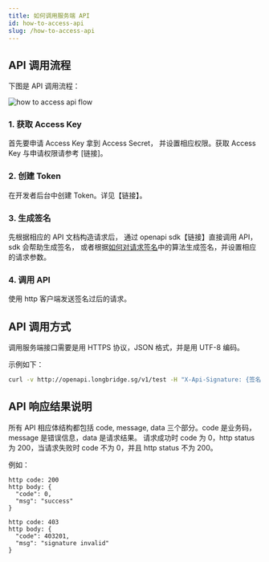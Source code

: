 ```yaml
---
title: 如何调用服务端 API 
id: how-to-access-api 
slug: /how-to-access-api
---
```


## API 调用流程

下图是 API 调用流程： 

![how to access api flow](https://pub.lbkrs.com/files/202204/KuqxBKUcPwUwXC6r/how-to-access-api-flow.png)

### 1. 获取 Access Key 

首先要申请 Access Key 拿到 Access Secret， 并设置相应权限。获取 Access Key 与申请权限请参考 [链接]。

### 2. 创建 Token 

在开发者后台中创建 Token。详见【链接】。

### 3. 生成签名 

先根据相应的 API 文档构造请求后， 通过 openapi sdk【链接】直接调用 API，sdk 会帮助生成签名， 或者根据[如何对请求签名](./access-token-and-signature.md)中的算法生成签名，并设置相应的请求参数。

### 4. 调用 API 

使用 http 客户端发送签名过后的请求。

## API 调用方式

调用服务端接口需要是用 HTTPS 协议，JSON 格式，并是用 UTF-8 编码。

示例如下：

```bash
curl -v http://openapi.longbridge.sg/v1/test -H "X-Api-Signature: {签名}" -H "X-Api-Key: {access key}" -H "authorization: {token}" -H "X-Timestamp: {签名时间}"
```

## API 响应结果说明

所有 API 相应体结构都包括 code, message, data 三个部分。code 是业务码，message 是错误信息，data 是请求结果。
请求成功时 code 为 0，http status 为 200，当请求失败时 code 不为 0，并且 http status 不为 200。

例如：
```
http code: 200
http body: {
  "code": 0,
  "msg": "success"
}

```
```
http code: 403 
http body: {
  "code": 403201,
  "msg": "signature invalid"
}
```

